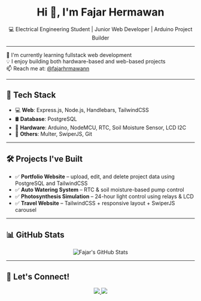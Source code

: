 <h1 align="center">Hi 👋, I'm Fajar Hermawan</h1>
<p align="center">
  💻 Electrical Engineering Student | Junior Web Developer | Arduino Project Builder
</p>

---

🌱 I'm currently learning fullstack web development  
💡 I enjoy building both hardware-based and web-based projects  
📫 Reach me at: [@fajarhrmawann](mailto:Fajar.hermawan092001@gmail.com)

---

## 🚀 Tech Stack

- 💻 **Web**: Express.js, Node.js, Handlebars, TailwindCSS  
- 🛢️ **Database**: PostgreSQL  
- 🔌 **Hardware**: Arduino, NodeMCU, RTC, Soil Moisture Sensor, LCD I2C  
- 🧩 **Others**: Multer, SwiperJS, Git

---

## 🛠 Projects I've Built

- ✅ **Portfolio Website** – upload, edit, and delete project data using PostgreSQL and TailwindCSS  
- ✅ **Auto Watering System** – RTC & soil moisture-based pump control  
- ✅ **Photosynthesis Simulation** – 24-hour light control using relays & LCD  
- ✅ **Travel Website** – TailwindCSS + responsive layout + SwiperJS carousel

---

## 📊 GitHub Stats

<p align="center">
  <img src="https://github-readme-stats.vercel.app/api?username=fajarhermawan&show_icons=true&theme=radical" alt="Fajar's GitHub Stats" />
</p>

---

## 🔗 Let's Connect!

<p align="center">
  <a href="mailto:Fajar.hermawan092001@gmail.com">
    <img src="https://img.shields.io/badge/email-D14836?style=for-the-badge&logo=gmail&logoColor=white" />
  </a>
  <a href="https://github.com/fajarhermawan">
    <img src="https://img.shields.io/badge/github-000000?style=for-the-badge&logo=github&logoColor=white" />
  </a>
</p>
